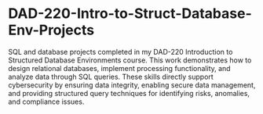 # DAD-220-Intro-to-Struct-Database-Env-Projects
SQL and database projects completed in my DAD-220 Introduction to Structured Database Environments course. This work demonstrates how to design relational databases, implement processing functionality, and analyze data through SQL queries. These skills directly support cybersecurity by ensuring data integrity, enabling secure data management, and providing structured query techniques for identifying risks, anomalies, and compliance issues. 
